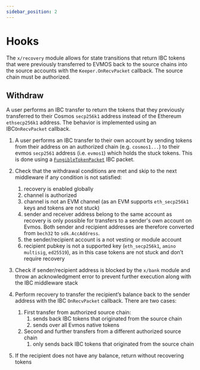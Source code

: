 ```yaml
---
sidebar_position: 2
---
```


# Hooks

The `x/recovery` module allows for state transitions that return IBC tokens
that were previously transferred to EVMOS back to the source chains into the source accounts
with the `Keeper.OnRecvPacket` callback.
The source chain must be authorized.

## Withdraw

A user performs an IBC transfer to return the tokens that they previously transferred
to their Cosmos `secp256k1` address instead of the Ethereum `ethsecp256k1` address.
The behavior is implemented using an IBC`OnRecvPacket` callback.

1. A user performs an IBC transfer to their own account by sending tokens from their address on an authorized chain
(e.g. `cosmos1...`) to their evmos `secp2561` address (i.e. `evmos1`)  which holds the stuck tokens.
This is done using a
[`FungibleTokenPacket`](https://github.com/cosmos/ibc/blob/master/spec/app/ics-020-fungible-token-transfer/README.md)
IBC packet.

2. Check that the withdrawal conditions are met and skip to the next middleware if any condition is not satisfied:

    1. recovery is enabled globally
    2. channel is authorized
    3. channel is not an EVM channel (as an EVM supports `eth_secp256k1` keys and tokens are not stuck)
    4. sender and receiver address belong to the same account as recovery
       is only possible for transfers to a sender's own account on Evmos.
       Both sender and recipient addresses are therefore converted from `bech32` to `sdk.AccAddress`.
    5. the sender/recipient account is a not vesting or module account
    6. recipient pubkey is not a supported key (`eth_secp256k1`, `amino multisig`, `ed25519`),
       as in this case tokens are not stuck and don’t require recovery

3. Check if sender/recipient address is blocked by the `x/bank` module
   and throw an acknowledgment error to prevent further execution along with the IBC middleware stack
4. Perform recovery to transfer the recipient’s balance back to the sender address with the IBC `OnRecvPacket` callback.
   There are two cases:

    1. First transfer from authorized source chain:
        1. sends back IBC tokens that originated from the source chain
        2. sends over all Evmos native tokens
    2. Second and further transfers from a different authorized source chain
        1. only sends back IBC tokens that originated from the source chain

5. If the recipient does not have any balance, return without recovering tokens
